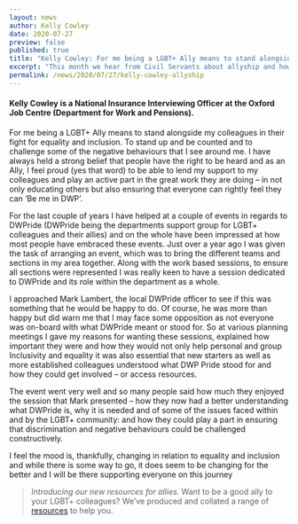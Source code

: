 ```yaml
---
layout: news
author: Kelly Cowley
date: 2020-07-27
preview: false
published: true
title: "Kelly Cowley: For me being a LGBT+ Ally means to stand alongside my colleagues in their fight for equality and inclusion"
excerpt: "This month we hear from Civil Servants about allyship and how to be a good ally."
permalink: /news/2020/07/27/kelly-cowley-allyship
---
```


####  Kelly Cowley is a National Insurance Interviewing Officer at the Oxford Job Centre (Department for Work and Pensions).

For me being a LGBT+ Ally means to stand alongside my colleagues in their fight for equality and inclusion. To stand up and be counted and to challenge some of the negative behaviours that I see around me. I have always held a strong belief that people have the right to be heard and as an Ally, I feel proud (yes that word) to be able to lend my support to my colleagues and play an active part in the great work they are doing – in not only educating others but also ensuring that everyone can rightly feel they can ‘Be me in DWP’.

For the last couple of years I have helped at a couple of events in regards to DWPride (DWPride being the departments support group for LGBT+ colleagues and their allies) and on the whole have been impressed at how most people have embraced these events. Just over a year ago I was given the task of arranging an event, which was to bring the different teams and sections in my area together.
Along with the work based sessions, to ensure all sections were represented I was really keen to have a session dedicated to DWPride and its role within the department as a whole.

I approached Mark Lambert, the local DWPride officer to see if this was something that he would be happy to do. Of course, he was more than happy but did warn me that I may face some opposition as not everyone was on-board with what DWPride meant or stood for.
So at various planning meetings I gave my reasons for wanting these sessions, explained how important they were and how they would not only help personal and group Inclusivity and equality it was also essential that new starters as well as more established colleagues understood what DWP Pride stood for and how they could get involved – or access resources.

The event went very well and so many people said how much they enjoyed the session that Mark presented – how they now had a better understanding what DWPride is, why it is needed and of some of the issues faced within and by the LGBT+ community: and how they could play a part in ensuring that discrimination and negative behaviours could be challenged constructively.

I feel the mood is, thankfully, changing in relation to equality and inclusion and while there is some way to go, it does seem to be changing for the better and I will be there supporting everyone on this journey
     
> *Introducing our new resources for allies.* Want to be a good ally to your LGBT+ colleagues? We’ve produced and collated a range of [resources](/publication/allies-resources) to help you.
